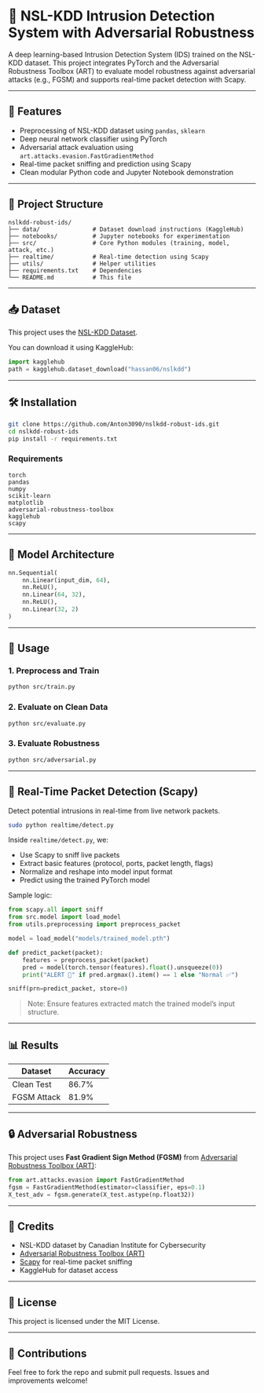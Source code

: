 # 🔐 NSL-KDD Intrusion Detection System with Adversarial Robustness

A deep learning-based Intrusion Detection System (IDS) trained on the NSL-KDD dataset. This project integrates PyTorch and the Adversarial Robustness Toolbox (ART) to evaluate model robustness against adversarial attacks (e.g., FGSM) and supports real-time packet detection with Scapy.

---

## 📌 Features

- Preprocessing of NSL-KDD dataset using `pandas`, `sklearn`
- Deep neural network classifier using PyTorch
- Adversarial attack evaluation using `art.attacks.evasion.FastGradientMethod`
- Real-time packet sniffing and prediction using Scapy
- Clean modular Python code and Jupyter Notebook demonstration

---

## 📁 Project Structure

```
nslkdd-robust-ids/
├── data/               # Dataset download instructions (KaggleHub)
├── notebooks/          # Jupyter notebooks for experimentation
├── src/                # Core Python modules (training, model, attack, etc.)
├── realtime/           # Real-time detection using Scapy
├── utils/              # Helper utilities
├── requirements.txt    # Dependencies
└── README.md           # This file
```

---

## 📥 Dataset

This project uses the [NSL-KDD Dataset](https://www.unb.ca/cic/datasets/nsl.html).

You can download it using KaggleHub:

```python
import kagglehub
path = kagglehub.dataset_download("hassan06/nslkdd")
```

---

## 🛠️ Installation

```bash
git clone https://github.com/Anton3090/nslkdd-robust-ids.git
cd nslkdd-robust-ids
pip install -r requirements.txt
```

### Requirements

```
torch
pandas
numpy
scikit-learn
matplotlib
adversarial-robustness-toolbox
kagglehub
scapy
```

---

## 🧠 Model Architecture

```python
nn.Sequential(
    nn.Linear(input_dim, 64),
    nn.ReLU(),
    nn.Linear(64, 32),
    nn.ReLU(),
    nn.Linear(32, 2)
)
```

---

## 🧪 Usage

### 1. Preprocess and Train

```bash
python src/train.py
```

### 2. Evaluate on Clean Data

```bash
python src/evaluate.py
```

### 3. Evaluate Robustness

```bash
python src/adversarial.py
```

---

## 🔴 Real-Time Packet Detection (Scapy)

Detect potential intrusions in real-time from live network packets.

```bash
sudo python realtime/detect.py
```

Inside `realtime/detect.py`, we:

- Use Scapy to sniff live packets
- Extract basic features (protocol, ports, packet length, flags)
- Normalize and reshape into model input format
- Predict using the trained PyTorch model

Sample logic:

```python
from scapy.all import sniff
from src.model import load_model
from utils.preprocessing import preprocess_packet

model = load_model("models/trained_model.pth")

def predict_packet(packet):
    features = preprocess_packet(packet)
    pred = model(torch.tensor(features).float().unsqueeze(0))
    print("ALERT 🚨" if pred.argmax().item() == 1 else "Normal ✅")

sniff(prn=predict_packet, store=0)
```

> Note: Ensure features extracted match the trained model’s input structure.

---

## 📊 Results

| Dataset       | Accuracy |
|---------------|----------|
| Clean Test    | 86.7%    |
| FGSM Attack   | 81.9%    |

---

## 🔒 Adversarial Robustness

This project uses **Fast Gradient Sign Method (FGSM)** from [Adversarial Robustness Toolbox (ART)](https://github.com/Trusted-AI/adversarial-robustness-toolbox):

```python
from art.attacks.evasion import FastGradientMethod
fgsm = FastGradientMethod(estimator=classifier, eps=0.1)
X_test_adv = fgsm.generate(X_test.astype(np.float32))
```

---

## 📌 Credits

- NSL-KDD dataset by Canadian Institute for Cybersecurity
- [Adversarial Robustness Toolbox (ART)](https://github.com/Trusted-AI/adversarial-robustness-toolbox)
- [Scapy](https://scapy.net/) for real-time packet sniffing
- KaggleHub for dataset access

---

## 📃 License

This project is licensed under the MIT License.

---

## 🤝 Contributions

Feel free to fork the repo and submit pull requests. Issues and improvements welcome!

